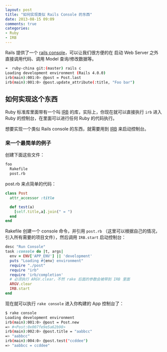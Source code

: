 ```yaml
---
layout: post
title: "如何实现类似 Rails Console 的东西"
date: 2013-08-15 09:09
comments: true
categories: 
- Ruby
- IRB
---
```


Rails 提供了一个 [rails console](http://guides.rubyonrails.org/command_line.html#rails-console)，可以让我们很方便的在 启动 Web Server 之外直接调用代码、调用 Model 查询/修改数据等。

```bash
➜  ruby-china git:(master) rails c
Loading development environment (Rails 4.0.0)
irb(main):001:0> @post = Post.last
irb(main):001:0> @post.update_attribute(:title, "Foo bar")
```

## 如何实现这个东西

Ruby 标准库里面带有一个叫 [IRB](http://www.ruby-doc.org/stdlib-2.0/libdoc/irb/rdoc/IRB.html) 的库，实际上，你现在就可以直接执行 `irb` 进入 Ruby 的控制台，在里面可以进行任何 Ruby 的代码执行。

想要实现一个类似 Rails console 的东西，就需要用到 [IRB](http://www.ruby-doc.org/stdlib-2.0/libdoc/irb/rdoc/IRB.html) 来启动控制台。

### 来一个最简单的例子

创建下面这些文件：

```bash
foo
  Rakefile
  post.rb
```

post.rb 来点简单的代码：

```ruby
class Post
  attr_accessor :title

  def test(a)
    [self.title,a].join(" = ")
  end
end
```

Rakefile 创建一个 console 命令，并引用 `post.rb` （这里可以根据自己的情况，引入所有需要的项目文件），然后调用 `IRB.start` 启动控制台：

```ruby
desc "Run Console"
task :console do |t, args|
  env = ENV['APP_ENV'] || 'development'
  puts "Loading #{env} environment"
  require "./post"
  require "irb"
  require 'irb/completion'
  # 必须执行 ARGV.clear，不然 rake 后面的参数会被带到 IRB 里面
  ARGV.clear
  IRB.start
end
```

现在就可以执行 `rake console` 进入你构建的 App 控制台了：

```bash
$ rake console
Loading development environment
irb(main):001:0> @post = Post.new
=> #<Post:0x007fe9e5a62b98>
irb(main):002:0> @post.title = "aabbcc"
=> "aabbcc"
irb(main):004:0> @post.test("ccddee")
=> "aabbcc = ccddee"
```
